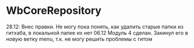# WbCoreRepository
28.12: Внес правки. Не могу пока понять, как удалить старые папки из гитхаба, в локальной папке их нет
06.12 Модуль 4 сделан. Закинул его в новую ветку menu, т.к. не могу решить проблемы с гитом
